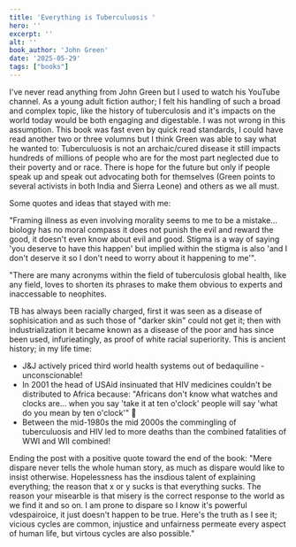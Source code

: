 ```yaml
---
title: 'Everything is Tuberculuosis '
hero: ''
excerpt: ''
alt: ''
book_author: 'John Green'
date: '2025-05-29'
tags: ["books"]
---
```


I've never read anything from John Green but I used to watch his YouTube channel. As a young adult fiction author; I felt his handling of such a broad and complex topic, like the history of tuberculosis and it's impacts on the world today would be both engaging and digestable. I was not wrong in this assumption. This book was fast even by quick read standards, I could have read another two or three volumns but I think Green was able to say what he wanted to: Tuberculuosis is not an archaic/cured disease it still impacts hundreds of millions of people who are for the most part neglected due to their poverty and or race. There is hope for the future but only if people speak up and speak out advocating both for themselves (Green points to several activists in both India and Sierra Leone) and others as we all must.

Some quotes and ideas that stayed with me:

"Framing illness as even involving morality seems to me to be a mistake... biology has no moral compass it does not punish the evil and reward the good, it doesn't even know about evil and good.  Stigma is a way of saying 'you deserve to have this happen' but implied within the stigma is also 'and I don't deserve it so I don't need to worry about it happening to me'".

"There are many acronyms within the field of tuberculosis global health, like any field, loves to shorten its phrases to make them obvious to experts and inaccessable to neophites. 

TB has always been racially charged, first it was seen as a disease of sophisication and as such those of "darker skin" could not get it; then with industrialization it became known as a disease of the poor and has since been used, infurieatingly, as proof of white racial superiority. This is ancient history; in my life time:
* J&J actively priced third world health systems out of bedaquiline - unconscionable! 
* In 2001 the head of  USAid insinuated that HIV medicines couldn't be distributed to Africa because: "Africans don't know what watches and clocks are... when you say 'take it at ten o'clock' people will say 'what do you mean by ten o'clock'" 🤯
* Between the mid-1980s the mid 2000s the commingling of tuberculuosis and HIV led to more deaths than the combined fatalities of WWI and WII combined!

Ending the post with a positive quote toward the end of the book:
"Mere dispare never tells the whole human story, as much as dispare would like to insist otherwise. Hopelessness has the insdious talent of explaining everything; the reason that x or y sucks is that everything sucks. The reason your misearble is that misery is the correct response to the world as we find it and so on. I am prone to dispare so I know it's powerful vdespairoice, it just doesn't happen to be true. Here's the truth as I see it; vicious cycles are common, injustice and unfairness permeate every aspect of human life, but virtous cycles are also possible."